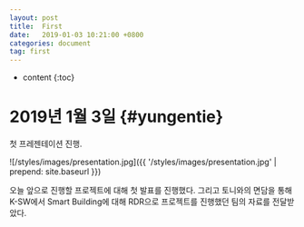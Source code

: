 ```yaml
---
layout: post
title:  First
date:   2019-01-03 10:21:00 +0800
categories: document
tag: first
---
```


* content
{:toc}


2019년 1월 3일			{#yungentie}
====================================

첫 프레젠테이션 진행.

![/styles/images/presentation.jpg]({{ '/styles/images/presentation.jpg' | prepend: site.baseurl  }})

오늘 앞으로 진행할 프로젝트에 대해 첫 발표를 진행했다.
그리고 토니와의 면담을 통해 K-SW에서 Smart Building에 대해 RDR으로 프로젝트를 진행했던 팀의 자료를 전달받았다.